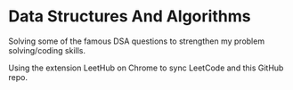 # Data Structures And Algorithms

Solving some of the famous DSA questions to strengthen my problem solving/coding skills.

Using the extension LeetHub on Chrome to sync LeetCode and this GitHub repo.
